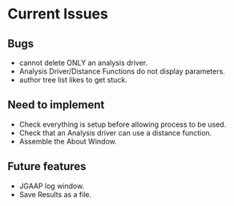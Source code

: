 # Current Issues

## Bugs

- cannot delete ONLY an analysis driver.
- Analysis Driver/Distance Functions do not display parameters.
- author tree list likes to get stuck.

## Need to implement

- Check everything is setup before allowing process to be used.
- Check that an Analysis driver can use a distance function.
- Assemble the About Window.

## Future features

- JGAAP log window.
- Save Results as a file.
